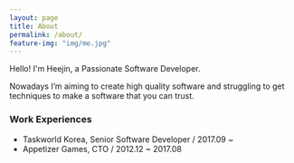 ```yaml
---
layout: page
title: About
permalink: /about/
feature-img: "img/me.jpg"
---
```


Hello! I'm Heejin, a Passionate Software Developer.

Nowadays I’m aiming to create high quality software and struggling to get techniques to make a software that you can trust.

### Work Experiences

- Taskworld Korea, Senior Software Developer / 2017.09 ~
- Appetizer Games, CTO / 2012.12 ~ 2017.08
